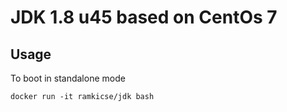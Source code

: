 # JDK 1.8 u45 based on CentOs 7



## Usage

To boot in standalone mode

    docker run -it ramkicse/jdk bash
